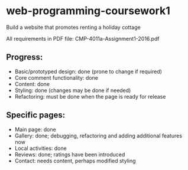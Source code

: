 # web-programming-coursework1
Build a website that promotes renting a holiday cottage

All requirements in PDF file: CMP-4011a-Assignment1-2016.pdf

Progress:
----------------------------------------------------------------
- Basic/prototyped design: done (prone to change if required)
- Core comment functionality: done
- Content: done
- Styling: done (changes may be done if needed)
- Refactoring: must be done when the page is ready for release

Specific pages:
----------------------------------------------------------------
- Main page: done
- Gallery: done; debugging, refactoring and adding additional features now
- Local activities: done
- Reviews: done; ratings have been introduced
- Contact: needs content, perhaps modified styling
